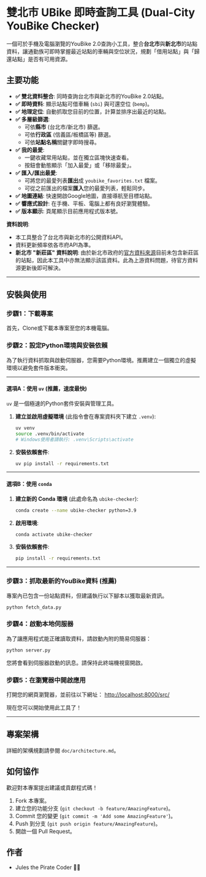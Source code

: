 # 雙北市 UBike 即時查詢工具 (Dual-City YouBike Checker)

一個可於手機及電腦瀏覽的YouBike 2.0查詢小工具，整合**台北市**與**新北市**的站點資料，讓通勤族可即時掌握最近站點的車輛與空位狀況，規劃「借用站點」與「歸還站點」是否有可用資源。

## 主要功能
- **✅ 雙北資料整合**: 同時查詢台北市與新北市的YouBike 2.0站點。
- **✅ 即時資料**: 顯示站點可借車輛 (`sbi`) 與可還空位 (`bemp`)。
- **✅ 地理定位**: 自動抓取您目前的位置，計算並排序出最近的站點。
- **✅ 多層級篩選**:
    -   可依**縣市** (台北市/新北市) 篩選。
    -   可依**行政區** (信義區/板橋區等) 篩選。
    -   可依**站點名稱**關鍵字即時搜尋。
- **✅ 我的最愛**:
    -   一鍵收藏常用站點，並在獨立區塊快速查看。
    -   按鈕會動態顯示「加入最愛」或「移除最愛」。
- **✅ 匯入/匯出最愛**:
    -   可將您的最愛列表**匯出**成 `youbike_favorites.txt` 檔案。
    -   可從之前匯出的檔案**匯入**您的最愛列表，輕鬆同步。
- **✅ 地圖連結**: 快速開啟Google地圖，直接導航至目標站點。
- **✅ 響應式設計**: 在手機、平板、電腦上都有良好瀏覽體驗。
- **✅ 版本顯示**: 頁尾顯示目前應用程式版本號。

**資料說明**:
- 本工具整合了台北市與新北市的公開資料API。
- 資料更新頻率依各市府API為準。
- **新北市 "新莊區" 資料說明**: 由於新北市政府的[官方資料來源](https://data.ntpc.gov.tw/api/datasets/010e5b15-3823-4b20-b401-b1cf000550c5/json?size=2000)目前未包含新莊區的站點，因此本工具中亦無法顯示該區資料。此為上游資料問題，待官方資料源更新後即可解決。

---

## 安裝與使用

### 步驟1：下載專案
首先，Clone或下載本專案至您的本機電腦。

### 步驟2：設定Python環境與安裝依賴
為了執行資料抓取與啟動伺服器，您需要Python環境。推薦建立一個獨立的虛擬環境以避免套件版本衝突。

---
#### **選項A：使用 `uv` (推薦，速度最快)**
`uv` 是一個極速的Python套件安裝與管理工具。
1.  **建立並啟用虛擬環境** (此指令會在專案資料夾下建立 `.venv`):
    ```bash
    uv venv
    source .venv/bin/activate
    # Windows使用者請執行: .venv\Scripts\activate
    ```
2.  **安裝依賴套件**:
    ```bash
    uv pip install -r requirements.txt
    ```

---
#### **選項B：使用 `conda`**
1.  **建立新的 Conda 環境** (此處命名為 `ubike-checker`):
    ```bash
    conda create --name ubike-checker python=3.9
    ```
2.  **啟用環境**:
    ```bash
    conda activate ubike-checker
    ```
3.  **安裝依賴套件**:
    ```bash
    pip install -r requirements.txt
    ```
---

### 步驟3：抓取最新的YouBike資料 (推薦)
專案內已包含一份站點資料，但建議執行以下腳本以獲取最新資訊。
```bash
python fetch_data.py
```

### 步驟4：啟動本地伺服器
為了讓應用程式能正確讀取資料，請啟動內附的簡易伺服器：
```bash
python server.py
```
您將會看到伺服器啟動的訊息。請保持此終端機視窗開啟。

### 步驟5：在瀏覽器中開啟應用
打開您的網頁瀏覽器，並前往以下網址：
[http://localhost:8000/src/](http://localhost:8000/src/)

現在您可以開始使用此工具了！

---

## 專案架構
詳細的架構規劃請參閱 `doc/architecture.md`。

## 如何協作
歡迎對本專案提出建議或貢獻程式碼！
1. Fork 本專案。
2. 建立您的功能分支 (`git checkout -b feature/AmazingFeature`)。
3. Commit 您的變更 (`git commit -m 'Add some AmazingFeature'`)。
4. Push 到分支 (`git push origin feature/AmazingFeature`)。
5. 開啟一個 Pull Request。

## 作者
- Jules the Pirate Coder 🏴‍☠️
